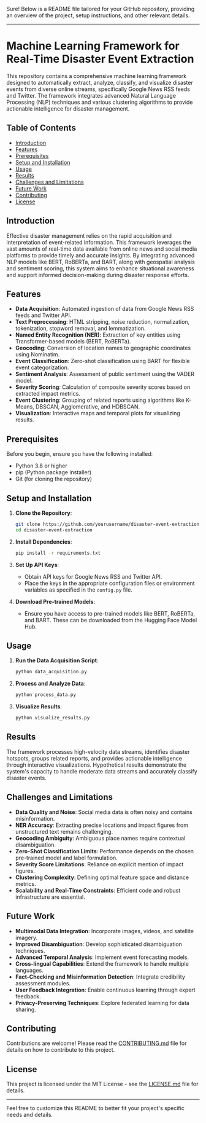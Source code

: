 Sure! Below is a README file tailored for your GitHub repository, providing an overview of the project, setup instructions, and other relevant details.

---

# Machine Learning Framework for Real-Time Disaster Event Extraction

This repository contains a comprehensive machine learning framework designed to automatically extract, analyze, classify, and visualize disaster events from diverse online streams, specifically Google News RSS feeds and Twitter. The framework integrates advanced Natural Language Processing (NLP) techniques and various clustering algorithms to provide actionable intelligence for disaster management.

## Table of Contents
- [Introduction](#introduction)
- [Features](#features)
- [Prerequisites](#prerequisites)
- [Setup and Installation](#setup-and-installation)
- [Usage](#usage)
- [Results](#results)
- [Challenges and Limitations](#challenges-and-limitations)
- [Future Work](#future-work)
- [Contributing](#contributing)
- [License](#license)

## Introduction
Effective disaster management relies on the rapid acquisition and interpretation of event-related information. This framework leverages the vast amounts of real-time data available from online news and social media platforms to provide timely and accurate insights. By integrating advanced NLP models like BERT, RoBERTa, and BART, along with geospatial analysis and sentiment scoring, this system aims to enhance situational awareness and support informed decision-making during disaster response efforts.

## Features
- **Data Acquisition**: Automated ingestion of data from Google News RSS feeds and Twitter API.
- **Text Preprocessing**: HTML stripping, noise reduction, normalization, tokenization, stopword removal, and lemmatization.
- **Named Entity Recognition (NER)**: Extraction of key entities using Transformer-based models (BERT, RoBERTa).
- **Geocoding**: Conversion of location names to geographic coordinates using Nominatim.
- **Event Classification**: Zero-shot classification using BART for flexible event categorization.
- **Sentiment Analysis**: Assessment of public sentiment using the VADER model.
- **Severity Scoring**: Calculation of composite severity scores based on extracted impact metrics.
- **Event Clustering**: Grouping of related reports using algorithms like K-Means, DBSCAN, Agglomerative, and HDBSCAN.
- **Visualization**: Interactive maps and temporal plots for visualizing results.

## Prerequisites
Before you begin, ensure you have the following installed:
- Python 3.8 or higher
- pip (Python package installer)
- Git (for cloning the repository)

## Setup and Installation
1. **Clone the Repository**:
   ```bash
   git clone https://github.com/yourusername/disaster-event-extraction.git
   cd disaster-event-extraction
   ```

2. **Install Dependencies**:
   ```bash
   pip install -r requirements.txt
   ```

3. **Set Up API Keys**:
   - Obtain API keys for Google News RSS and Twitter API.
   - Place the keys in the appropriate configuration files or environment variables as specified in the `config.py` file.

4. **Download Pre-trained Models**:
   - Ensure you have access to pre-trained models like BERT, RoBERTa, and BART. These can be downloaded from the Hugging Face Model Hub.

## Usage
1. **Run the Data Acquisition Script**:
   ```bash
   python data_acquisition.py
   ```

2. **Process and Analyze Data**:
   ```bash
   python process_data.py
   ```

3. **Visualize Results**:
   ```bash
   python visualize_results.py
   ```

## Results
The framework processes high-velocity data streams, identifies disaster hotspots, groups related reports, and provides actionable intelligence through interactive visualizations. Hypothetical results demonstrate the system's capacity to handle moderate data streams and accurately classify disaster events.

## Challenges and Limitations
- **Data Quality and Noise**: Social media data is often noisy and contains misinformation.
- **NER Accuracy**: Extracting precise locations and impact figures from unstructured text remains challenging.
- **Geocoding Ambiguity**: Ambiguous place names require contextual disambiguation.
- **Zero-Shot Classification Limits**: Performance depends on the chosen pre-trained model and label formulation.
- **Severity Score Limitations**: Reliance on explicit mention of impact figures.
- **Clustering Complexity**: Defining optimal feature space and distance metrics.
- **Scalability and Real-Time Constraints**: Efficient code and robust infrastructure are essential.

## Future Work
- **Multimodal Data Integration**: Incorporate images, videos, and satellite imagery.
- **Improved Disambiguation**: Develop sophisticated disambiguation techniques.
- **Advanced Temporal Analysis**: Implement event forecasting models.
- **Cross-lingual Capabilities**: Extend the framework to handle multiple languages.
- **Fact-Checking and Misinformation Detection**: Integrate credibility assessment modules.
- **User Feedback Integration**: Enable continuous learning through expert feedback.
- **Privacy-Preserving Techniques**: Explore federated learning for data sharing.

## Contributing
Contributions are welcome! Please read the [CONTRIBUTING.md](CONTRIBUTING.md) file for details on how to contribute to this project.

## License
This project is licensed under the MIT License - see the [LICENSE.md](LICENSE.md) file for details.

---

Feel free to customize this README to better fit your project's specific needs and details.
